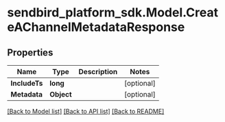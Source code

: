 
# sendbird_platform_sdk.Model.CreateAChannelMetadataResponse

## Properties

Name | Type | Description | Notes
------------ | ------------- | ------------- | -------------
**IncludeTs** | **long** |  | [optional] 
**Metadata** | **Object** |  | [optional] 

[[Back to Model list]](../README.md#documentation-for-models)
[[Back to API list]](../README.md#documentation-for-api-endpoints)
[[Back to README]](../README.md)

